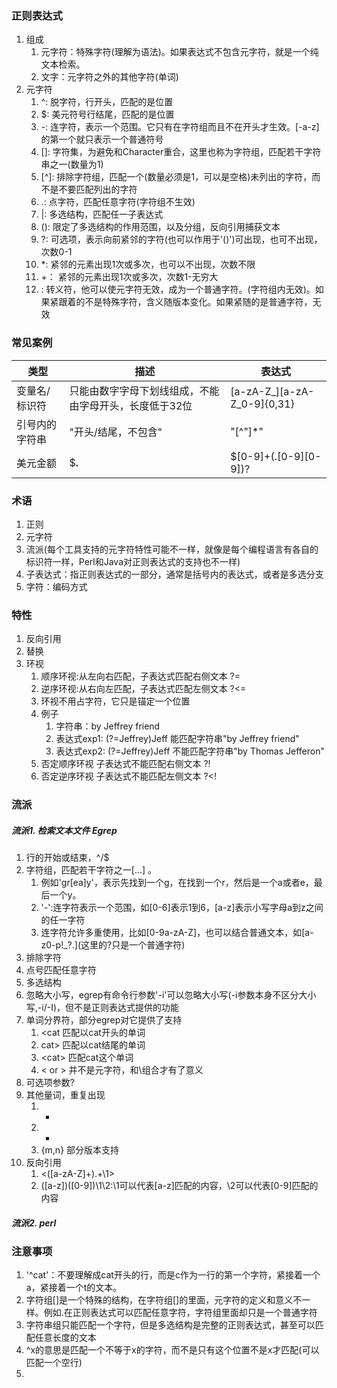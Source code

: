 ### 正则表达式
1. 组成
    1. 元字符：特殊字符(理解为语法)。如果表达式不包含元字符，就是一个纯文本检索。
    2. 文字：元字符之外的其他字符(单词)
2. 元字符
    1. ^: 脱字符，行开头，匹配的是位置
    2. $: 美元符号行结尾，匹配的是位置
    3. -: 连字符，表示一个范围。它只有在字符组而且不在开头才生效。\[-a-z]的第一个就只表示一个普通符号
    4. \[]: 字符集，为避免和Character重合，这里也称为字符组，匹配若干字符串之一(数量为1)
    5. \[^]: 排除字符组，匹配一个(数量必须是1，可以是空格)未列出的字符，而不是不要匹配列出的字符
    6. .: 点字符，匹配任意字符(字符组不生效)
    7. |: 多选结构，匹配任一子表达式
    8. (): 限定了多选结构的作用范围，以及分组，反向引用捕获文本
    9. ?: 可选项，表示向前紧邻的字符(也可以作用于'()')可出现，也可不出现，次数0-1
    10. *: 紧邻的元素出现1次或多次，也可以不出现，次数不限
    11. +： 紧邻的元素出现1次或多次，次数1-无穷大
    12. \: 转义符，他可以使元字符无效，成为一个普通字符。(字符组内无效)。如果紧跟着的不是特殊字符，含义随版本变化。如果紧随的是普通字符，无效
        
### 常见案例
 | 类型 | 描述 | 表达式 |
 | --- | --- |--- |
 |变量名/标识符|只能由数字字母下划线组成，不能由字母开头，长度低于32位|\[a-zA-Z_]\[a-zA-Z_0-9]{0,31}|
 |引号内的字符串|"开头/结尾，不包含"|"\[^"]*"| 
 |美元金额|$**.**|\$\[0-9]+(.\[0-9]\[0-9])?|
 
### 术语
1. 正则
2. 元字符
3. 流派(每个工具支持的元字符特性可能不一样，就像是每个编程语言有各自的标识符一样，Perl和Java对正则表达式的支持也不一样)
4. 子表达式：指正则表达式的一部分，通常是括号内的表达式，或者是多选分支
5. 字符：编码方式

### 特性
1. 反向引用
2. 替换
3. 环视
    1. 顺序环视:从左向右匹配，子表达式匹配右侧文本 ?=
    2. 逆序环视:从右向左匹配，子表达式匹配左侧文本 ?<=
    3. 环视不用占字符，它只是锚定一个位置
    4. 例子
        1. 字符串：by Jeffrey friend
        2. 表达式exp1: (?=Jeffrey)Jeff 能匹配字符串"by Jeffrey friend"
        3. 表达式exp2: (?=Jeffrey)Jeff 不能匹配字符串"by Thomas Jefferon"
    5. 否定顺序环视 子表达式不能匹配右侧文本 ?!
    6. 否定逆序环视 子表达式不能匹配左侧文本 ?<!
    
    
### 流派
##### 流派1. 检索文本文件 Egrep
1. 行的开始或结束，^/$
2. 字符组，匹配若干字符之一\[...] 。
    1. 例如'gr\[ea]y'，表示先找到一个g，在找到一个r，然后是一个a或者e，最后一个y。
    2. '-':连字符表示一个范围，如\[0-6]表示1到6，\[a-z]表示小写字母a到z之间的任一字符
    3. 连字符允许多重使用，比如\[0-9a-zA-Z]，也可以结合普通文本，如\[a-z0-p!_?.](这里的?只是一个普通字符)
3. 排除字符
4. 点号匹配任意字符
5. 多选结构
6. 忽略大小写，egrep有命令行参数'-i'可以忽略大小写(-i参数本身不区分大小写,-i/-I)，但不是正则表达式提供的功能
7. 单词分界符，部分egrep对它提供了支持
    1. \<cat 匹配以cat开头的单词
    2. cat\> 匹配以cat结尾的单词
    3. \<cat\> 匹配cat这个单词
    4. < or > 并不是元字符，和\组合才有了意义
8. 可选项参数?
9. 其他量词，重复出现
    1. +
    2. *
    3. {m,n}  部分版本支持
10. 反向引用
    1. \<(\[a-zA-Z]+).+\1\>
    2. (\[a-z])(\[0-9])\1\2:\1可以代表\[a-z]匹配的内容，\2可以代表\[0-9]匹配的内容
    
##### 流派2. perl

    
### 注意事项
1. '^cat'：不要理解成cat开头的行，而是c作为一行的第一个字符，紧接着一个a，紧接着一个t的文本。
2. 字符组\[]是一个特殊的结构，在字符组\[]的里面，元字符的定义和意义不一样。例如.在正则表达式可以匹配任意字符，字符组里面却只是一个普通字符
3. 字符串组只能匹配一个字符，但是多选结构是完整的正则表达式，甚至可以匹配任意长度的文本
4. ^x的意思是匹配一个不等于x的字符，而不是只有这个位置不是x才匹配(可以匹配一个空行)
5. 


    
